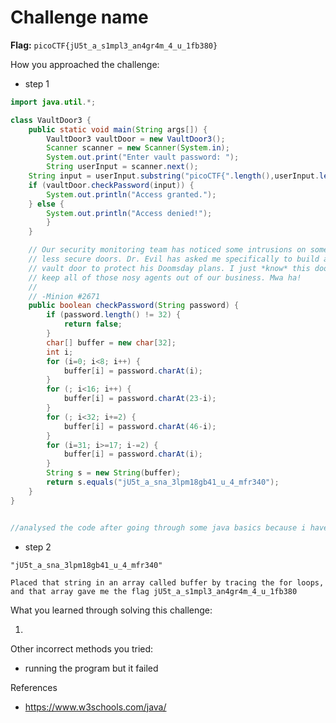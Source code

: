 # Challenge name

**Flag:** `picoCTF{jU5t_a_s1mpl3_an4gr4m_4_u_1fb380}`

How you approached the challenge:

- step 1

```java
import java.util.*;

class VaultDoor3 {
    public static void main(String args[]) {
        VaultDoor3 vaultDoor = new VaultDoor3();
        Scanner scanner = new Scanner(System.in);
        System.out.print("Enter vault password: ");
        String userInput = scanner.next();
	String input = userInput.substring("picoCTF{".length(),userInput.length()-1);
	if (vaultDoor.checkPassword(input)) {
	    System.out.println("Access granted.");
	} else {
	    System.out.println("Access denied!");
        }
    }

    // Our security monitoring team has noticed some intrusions on some of the
    // less secure doors. Dr. Evil has asked me specifically to build a stronger
    // vault door to protect his Doomsday plans. I just *know* this door will
    // keep all of those nosy agents out of our business. Mwa ha!
    //
    // -Minion #2671
    public boolean checkPassword(String password) {
        if (password.length() != 32) {
            return false;
        }
        char[] buffer = new char[32];
        int i;
        for (i=0; i<8; i++) {
            buffer[i] = password.charAt(i);
        }
        for (; i<16; i++) {
            buffer[i] = password.charAt(23-i);
        }
        for (; i<32; i+=2) {
            buffer[i] = password.charAt(46-i);
        }
        for (i=31; i>=17; i-=2) {
            buffer[i] = password.charAt(i);
        }
        String s = new String(buffer);
        return s.equals("jU5t_a_sna_3lpm18gb41_u_4_mfr340");
    }
}


//analysed the code after going through some java basics because i have no idea about it..
```

- step 2

```
"jU5t_a_sna_3lpm18gb41_u_4_mfr340"

Placed that string in an array called buffer by tracing the for loops, and that array gave me the flag jU5t_a_s1mpl3_an4gr4m_4_u_1fb380
```

What you learned through solving this challenge:

1.

Other incorrect methods you tried:

- running the program but it failed

References

- https://www.w3schools.com/java/
